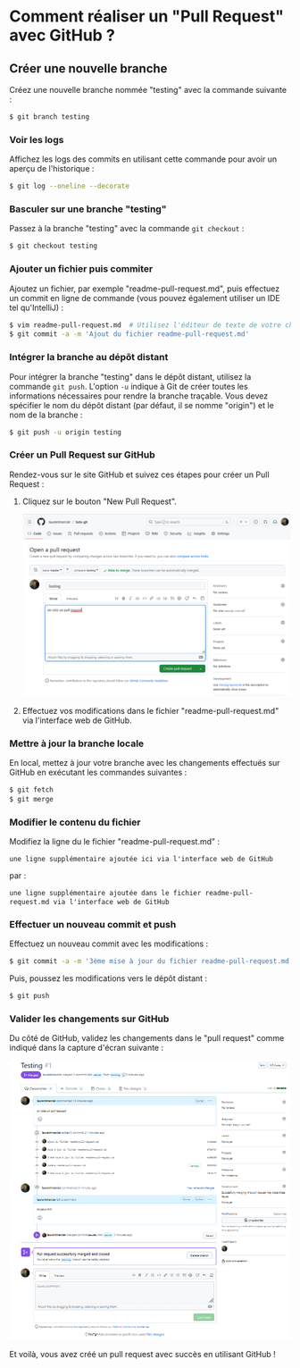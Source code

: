 # Comment réaliser un "Pull Request" avec GitHub ?

## Créer une nouvelle branche

Créez une nouvelle branche nommée "testing" avec la commande suivante :

```bash
$ git branch testing
```

### Voir les logs

Affichez les logs des commits en utilisant cette commande pour avoir un aperçu de l'historique :

```bash
$ git log --oneline --decorate
```

### Basculer sur une branche "testing"

Passez à la branche "testing" avec la commande `git checkout` :

```bash
$ git checkout testing
```

### Ajouter un fichier puis commiter

Ajoutez un fichier, par exemple "readme-pull-request.md", puis effectuez un commit en ligne de commande (vous pouvez également utiliser un IDE tel qu'IntelliJ) :

```bash
$ vim readme-pull-request.md  # Utilisez l'éditeur de texte de votre choix
$ git commit -a -m 'Ajout du fichier readme-pull-request.md'
```

### Intégrer la branche au dépôt distant

Pour intégrer la branche "testing" dans le dépôt distant, utilisez la commande `git push`. L'option `-u` indique à Git de créer toutes les informations nécessaires pour rendre la branche traçable. Vous devez spécifier le nom du dépôt distant (par défaut, il se nomme "origin") et le nom de la branche :

```bash
$ git push -u origin testing
```

### Créer un Pull Request sur GitHub

Rendez-vous sur le site GitHub et suivez ces étapes pour créer un Pull Request :

1. Cliquez sur le bouton "New Pull Request".

   ![img.png](img.png)

2. Effectuez vos modifications dans le fichier "readme-pull-request.md" via l'interface web de GitHub.

### Mettre à jour la branche locale

En local, mettez à jour votre branche avec les changements effectués sur GitHub en exécutant les commandes suivantes :

```bash
$ git fetch
$ git merge
```

### Modifier le contenu du fichier

Modifiez la ligne du le fichier "readme-pull-request.md" :

```
une ligne supplémentaire ajoutée ici via l'interface web de GitHub
```

par :

```
une ligne supplémentaire ajoutée dans le fichier readme-pull-request.md via l'interface web de GitHub
```

### Effectuer un nouveau commit et push

Effectuez un nouveau commit avec les modifications :

```bash
$ git commit -a -m '3ème mise à jour du fichier readme-pull-request.md'
```

Puis, poussez les modifications vers le dépôt distant :

```bash
$ git push
```

### Valider les changements sur GitHub

Du côté de GitHub, validez les changements dans le "pull request" comme indiqué dans la capture d'écran suivante :

![img_1.png](img_1.png)

Et voilà, vous avez créé un pull request avec succès en utilisant GitHub !
